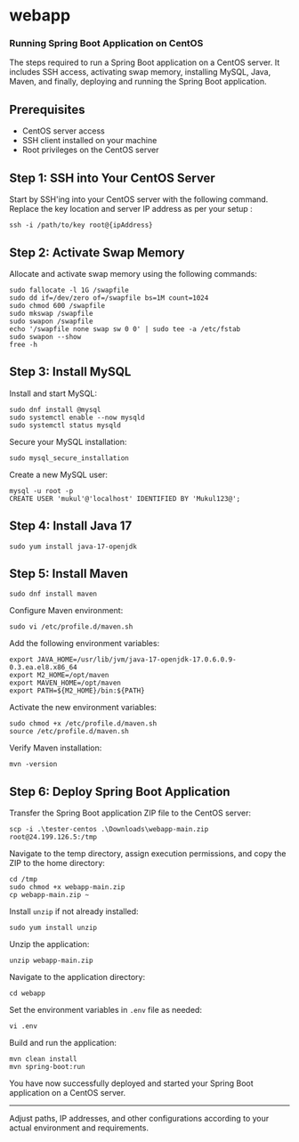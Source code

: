 # webapp



### Running Spring Boot Application on CentOS

The steps required to run a Spring Boot application on a CentOS server. It includes SSH access, activating swap memory, installing MySQL, Java, Maven, and finally, deploying and running the Spring Boot application.

## Prerequisites

- CentOS server access
- SSH client installed on your machine
- Root privileges on the CentOS server

## Step 1: SSH into Your CentOS Server

Start by SSH'ing into your CentOS server with the following command. Replace the key location and server IP address as per your setup :

```
ssh -i /path/to/key root@{ipAddress}
```

## Step 2: Activate Swap Memory

Allocate and activate swap memory using the following commands:

```
sudo fallocate -l 1G /swapfile
sudo dd if=/dev/zero of=/swapfile bs=1M count=1024
sudo chmod 600 /swapfile
sudo mkswap /swapfile
sudo swapon /swapfile
echo '/swapfile none swap sw 0 0' | sudo tee -a /etc/fstab
sudo swapon --show
free -h
```

## Step 3: Install MySQL

Install and start MySQL:

```
sudo dnf install @mysql
sudo systemctl enable --now mysqld
sudo systemctl status mysqld
```

Secure your MySQL installation:

```
sudo mysql_secure_installation
```

Create a new MySQL user:

```
mysql -u root -p
CREATE USER 'mukul'@'localhost' IDENTIFIED BY 'Mukul123@';
```

## Step 4: Install Java 17

```
sudo yum install java-17-openjdk
```

## Step 5: Install Maven

```
sudo dnf install maven
```

Configure Maven environment:

```
sudo vi /etc/profile.d/maven.sh
```

Add the following environment variables:

```
export JAVA_HOME=/usr/lib/jvm/java-17-openjdk-17.0.6.0.9-0.3.ea.el8.x86_64
export M2_HOME=/opt/maven
export MAVEN_HOME=/opt/maven
export PATH=${M2_HOME}/bin:${PATH}
```

Activate the new environment variables:

```
sudo chmod +x /etc/profile.d/maven.sh
source /etc/profile.d/maven.sh
```

Verify Maven installation:

```
mvn -version
```

## Step 6: Deploy Spring Boot Application

Transfer the Spring Boot application ZIP file to the CentOS server:

```
scp -i .\tester-centos .\Downloads\webapp-main.zip root@24.199.126.5:/tmp
```

Navigate to the temp directory, assign execution permissions, and copy the ZIP to the home directory:

```
cd /tmp
sudo chmod +x webapp-main.zip
cp webapp-main.zip ~
```

Install `unzip` if not already installed:

```
sudo yum install unzip
```

Unzip the application:

```
unzip webapp-main.zip
```

Navigate to the application directory:

```
cd webapp
```

Set the environment variables in `.env` file as needed:

```
vi .env
```

Build and run the application:

```
mvn clean install
mvn spring-boot:run
```

You have now successfully deployed and started your Spring Boot application on a CentOS server.

--- 

Adjust paths, IP addresses, and other configurations according to your actual environment and requirements.
